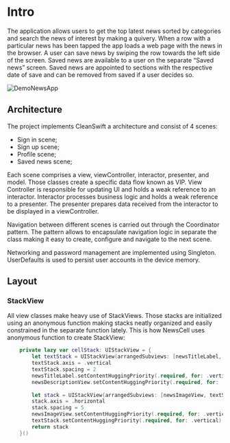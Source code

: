 # Intro

The application allows users to get the top latest news sorted by categories and search the news of interest by making a quivery. 
When a row with a particular news has been tapped the app loads a web page with the news in the browser.
A user can save news by swiping the row towards the left side of the screen. Saved news are available to a user on the separate “Saved news” screen. 
Saved news are appointed to sections with the respective date of save and can be removed from saved if a user decides so. 

![DemoNewsApp](https://user-images.githubusercontent.com/76248402/176926999-55a349d3-cd27-4dfb-b467-f530190b4486.gif)

## Architecture
The project implements CleanSwift a architecture and consist of 4 scenes:
- Sign in scene;
- Sign up scene;
- Profile scene;
- Saved news scene;

Each scene comprises a view, viewController, interactor, presenter, and model. Those classes create a specific data flow known as VIP. View Controller is responsible for updating UI and holds a weak reference to an interactor. Interactor processes business logic and holds a weak reference to a presenter. The presenter prepares data received from the interactor to be displayed in a viewController. 
 
Navigation between different scenes is carried out through the Coordinator pattern. The pattern allows to encapsulate navigation logic in separate the class making it easy to create, configure and navigate to the next scene. 

Networking and password management are implemented using Singleton. UserDefaults is used to persist user accounts in the device memory.

## Layout

### StackView
All view classes make heavy use of StackViews. Those stacks are initialized using an anonymous function making stacks neatly organized and easily constrained in the separate function lately.
This is how NewsCell uses anonymous function to create StackView:

```swift
    private lazy var cellStack: UIStackView = {
        let textStack = UIStackView(arrangedSubviews: [newsTitleLabel, newsDescriptionView])
        textStack.axis = .vertical
        textStack.spacing = 2
        newsTitleLabel.setContentHuggingPriority(.required, for: .vertical)
        newsDescriptionView.setContentHuggingPriority(.required, for: .vertical)
        
        let stack = UIStackView(arrangedSubviews: [newsImageView, textStack, chevronImageView])
        stack.axis = .horizontal
        stack.spacing = 5
        newsImageView.setContentHuggingPriority(.required, for: .vertical)
        textStack.setContentHuggingPriority(.required, for: .vertical)
        return stack
    }()
```
